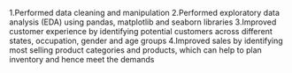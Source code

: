1.Performed data cleaning and manipulation
2.Performed exploratory data analysis (EDA) using pandas, matplotlib and seaborn libraries
3.Improved customer experience by identifying potential customers across different states, occupation, gender and age groups
4.Improved sales by identifying most selling product categories and products, which can help to plan inventory and hence meet the demands
